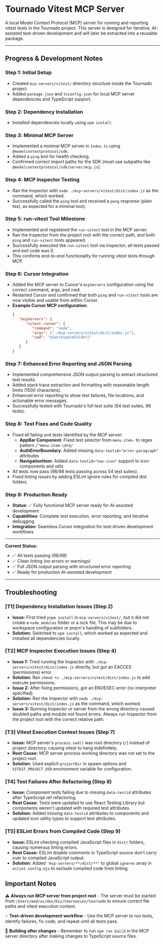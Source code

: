 # Tournado Vitest MCP Server

A local Model Context Protocol (MCP) server for running and reporting vitest tests in the Tournado project. This server is designed for iterative, AI-assisted test-driven development and will later be extracted into a reusable package.

---

## Progress & Development Notes

### Step 1: Initial Setup

- Created `mcp-servers/vitest/` directory structure inside the Tournado project.
- Added `package.json` and `tsconfig.json` for local MCP server dependencies and TypeScript support.

### Step 2: Dependency Installation

- Installed dependencies locally using `npm install`.

### Step 3: Minimal MCP Server

- Implemented a minimal MCP server in `index.ts` using `@modelcontextprotocol/sdk`.
- Added a `ping` tool for health checking.
- Confirmed correct import paths for the SDK (must use subpaths like `@modelcontextprotocol/sdk/server/mcp.js`).

### Step 4: MCP Inspector Testing

- Ran the Inspector with `node ./mcp-servers/vitest/dist/index.js` as the command, which worked.
- Successfully called the `ping` tool and received a `pong` response (plain text, as expected for a minimal tool).

### Step 5: run-vitest Tool Milestone

- Implemented and registered the `run-vitest` tool in the MCP server.
- Ran the Inspector from the project root with the correct path, and both `ping` and `run-vitest` tools appeared.
- Successfully executed the `run-vitest` tool via Inspector; all tests passed and exit code was 0.
- This confirms end-to-end functionality for running vitest tests through MCP.

### Step 6: Cursor Integration

- Added the MCP server to Cursor's `mcpServers` configuration using the correct command, args, and cwd.
- Restarted Cursor and confirmed that both `ping` and `run-vitest` tools are now visible and usable from within Cursor.
- **Example Cursor MCP configuration:**
   ```json
   {
      "mcpServers": {
         "vitest-runner": {
            "command": "node",
            "args": ["./mcp-servers/vitest/dist/index.js"],
            "cwd": "${workspaceFolder}"
         }
      }
   }
   ```

### Step 7: Enhanced Error Reporting and JSON Parsing

- Implemented comprehensive JSON output parsing to extract structured test results.
- Added stack trace extraction and formatting with reasonable length limits (1500 characters).
- Enhanced error reporting to show test failures, file locations, and actionable error messages.
- Successfully tested with Tournado's full test suite (54 test suites, 98 tests).

### Step 8: Test Fixes and Code Quality

- Fixed all failing unit tests identified by the MCP server:
   - **AppBar Component**: Fixed test selector from `menu-item-` to regex pattern `/^menu-item-\d+$/`
   - **AuthErrorBoundary**: Added missing `data-testid="error-paragraph"` attributes
   - **NavigationItem**: Added `data-testid="nav-icon"` support to icon components and utils
- All tests now pass (98/98 tests passing across 54 test suites).
- Fixed linting issues by adding ESLint ignore rules for compiled dist folders.

### Step 9: Production Ready

- **Status**: ✅ Fully functional MCP server ready for AI-assisted development
- **Capabilities**: Complete test execution, error reporting, and iterative debugging
- **Integration**: Seamless Cursor integration for test-driven development workflows

---

**Current Status:**

- ✅ All tests passing (98/98)
- ✅ Clean linting (no errors or warnings)
- ✅ Full JSON output parsing with structured error reporting
- ✅ Ready for production AI-assisted development

---

## Troubleshooting

### [T1] Dependency Installation Issues (Step 2)

- **Issue:** First tried `pnpm install` in `mcp-servers/vitest/`, but it did not create a `node_modules` folder or a lock file. This may be due to workspace configuration or pnpm's handling of subfolders.
- **Solution:** Switched to `npm install`, which worked as expected and installed all dependencies locally.

### [T2] MCP Inspector Execution Issues (Step 4)

- **Issue 1:** Tried running the Inspector with `./mcp-servers/vitest/dist/index.js` directly, but got an EACCES (permissions) error.
- **Solution:** Ran `chmod +x ./mcp-servers/vitest/dist/index.js` to add execute permissions.
- **Issue 2:** After fixing permissions, got an ENOEXEC error (no interpreter specified).
- **Solution:** Ran the Inspector with `node ./mcp-servers/vitest/dist/index.js` as the command, which worked.
- **Issue 3:** Running Inspector or server from the wrong directory caused doubled paths and module not found errors. Always run Inspector from the project root with the correct relative path.

### [T3] Vitest Execution Context Issues (Step 7)

- **Issue:** MCP server's `process.cwd()` was root directory (`/`) instead of project directory, causing vitest to hang indefinitely.
- **Root Cause:** MCP server process working directory was not set to the project root.
- **Solution:** Used explicit `projectDir` in spawn options and `VITEST_PROJECT_DIR` environment variable for configuration.

### [T4] Test Failures After Refactoring (Step 8)

- **Issue:** Component tests failing due to missing `data-testid` attributes after TypeScript ref refactoring.
- **Root Cause:** Tests were updated to use React Testing Library but components weren't updated with required test attributes.
- **Solution:** Added missing `data-testid` attributes to components and updated icon utility types to support test attributes.

### [T5] ESLint Errors from Compiled Code (Step 9)

- **Issue:** ESLint checking compiled JavaScript files in `dist/` folders, causing numerous linting errors.
- **Root Cause:** ESLint disable comments in TypeScript source don't carry over to compiled JavaScript output.
- **Solution:** Added `'mcp-servers/**/dist/**'` to global `ignores` array in `eslint.config.mjs` to exclude compiled code from linting.

## Important Notes

⚠️ **Always run MCP server from project root** - The server must be started from `/Users/madrus/dev/biz/toernooien/tournado` to ensure correct file paths and vitest execution context.

💡 **Test-driven development workflow** - Use the MCP server to run tests, identify failures, fix code, and repeat until all tests pass.

🔧 **Building after changes** - Remember to run `npm run build` in the MCP server directory after making changes to TypeScript source files.
